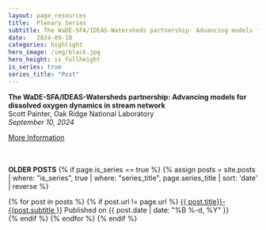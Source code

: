 ```yaml
---
layout: page_resources
title:  Plenary Series
subtitle: The WaDE-SFA/IDEAS-Watersheds partnership- Advancing models for dissolved oxygen dynamics in stream network
date:   2024-09-10
categories: highlight
hero_image: /img/black.jpg
hero_height: is_fullheight
is_series: true
series_title: "Post"
---
```


<strong>The WaDE-SFA/IDEAS-Watersheds partnership: Advancing models for dissolved oxygen dynamics in stream network</strong><br> Scott Painter, Oak Ridge National Laboratory<br><em>September 10, 2024</em>

[More Information](https://ideas-watersheds.github.io/resources/plenary/plenary_2024/2024-9-10_spainter)


<br><br> **OLDER POSTS**
{% if page.is_series == true %}
{% assign posts = site.posts | where: "is_series", true | where: "series_title", page.series_title | sort: 'date' | reverse %}

{% for post in posts %}
        {% if post.url != page.url %}
 		<a href="{{ post.url | prepend: site.baseurl }}">{{ post.title}}- {{post.subtitle }}</a> Published on <time datetime="{{ post.date | date_to_xmlschema }}">{{ post.date | date: "%B %-d, %Y" }}</time><br>
        {% endif %}
{% endfor %}
{% endif %}
